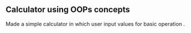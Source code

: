 ## **Calculator using OOPs concepts**

Made a simple calculator in which user input values for basic operation .
